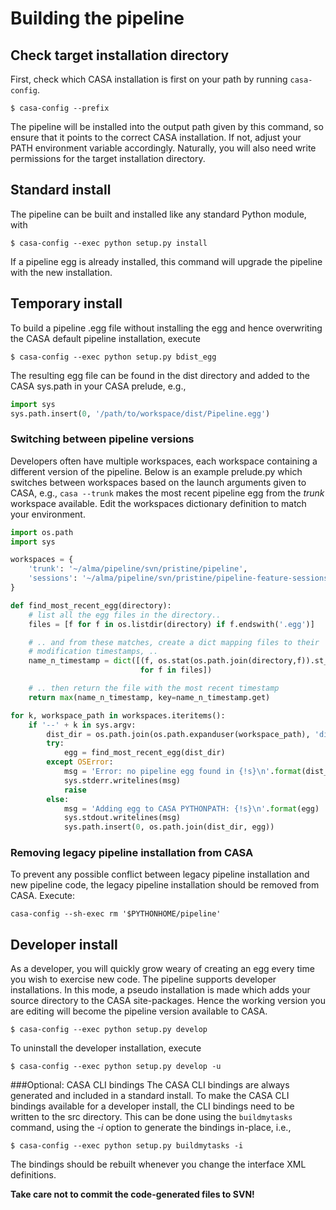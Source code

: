 # Building the pipeline
## Check target installation directory
First, check which CASA installation is first on your path by running
`casa-config`.
```
$ casa-config --prefix
```
The pipeline will be installed into the output path given by this command, so
ensure that it points to the correct CASA installation. If not, adjust your
PATH environment variable accordingly. Naturally, you will also need write
permissions for the target installation directory.

## Standard install
The pipeline can be built and installed like any standard Python module, with
```
$ casa-config --exec python setup.py install
```
If a pipeline egg is already installed, this command will upgrade the 
pipeline with the new installation. 

## Temporary install
To build a pipeline .egg file without installing the egg and hence overwriting
the CASA default pipeline installation, execute 
```
$ casa-config --exec python setup.py bdist_egg
```
The resulting egg file can be found in the dist directory and added to the
CASA sys.path in your CASA prelude, e.g.,
```python
import sys
sys.path.insert(0, '/path/to/workspace/dist/Pipeline.egg')
```

### Switching between pipeline versions
Developers often have multiple workspaces, each workspace containing a
different version of the pipeline. Below is an example prelude.py which
switches between workspaces based on the launch arguments given to CASA, e.g.,
`casa --trunk` makes the most recent pipeline egg from the _trunk_ workspace 
available. Edit the workspaces dictionary definition to match your environment. 
```python
import os.path
import sys

workspaces = {
    'trunk': '~/alma/pipeline/svn/pristine/pipeline',
    'sessions': '~/alma/pipeline/svn/pristine/pipeline-feature-sessions'
}

def find_most_recent_egg(directory):
    # list all the egg files in the directory..
    files = [f for f in os.listdir(directory) if f.endswith('.egg')]

    # .. and from these matches, create a dict mapping files to their
    # modification timestamps, ..
    name_n_timestamp = dict([(f, os.stat(os.path.join(directory,f)).st_mtime)
                             for f in files])

    # .. then return the file with the most recent timestamp
    return max(name_n_timestamp, key=name_n_timestamp.get)

for k, workspace_path in workspaces.iteritems():
    if '--' + k in sys.argv:
        dist_dir = os.path.join(os.path.expanduser(workspace_path), 'dist')
        try:
            egg = find_most_recent_egg(dist_dir)
        except OSError:
            msg = 'Error: no pipeline egg found in {!s}\n'.format(dist_dir)
            sys.stderr.writelines(msg)
            raise
        else:
            msg = 'Adding egg to CASA PYTHONPATH: {!s}\n'.format(egg)
            sys.stdout.writelines(msg)
            sys.path.insert(0, os.path.join(dist_dir, egg)) 
```

### Removing legacy pipeline installation from CASA
To prevent any possible conflict between legacy pipeline installation and new
pipeline code, the legacy pipeline installation should be removed from CASA. 
Execute:
```
casa-config --sh-exec rm '$PYTHONHOME/pipeline'
``` 

## Developer install
As a developer, you will quickly grow weary of creating an egg every time you
wish to exercise new code. The pipeline supports developer installations. In
this mode, a pseudo installation is made which adds your source directory to
the CASA site-packages. Hence the working version you are editing will become
the pipeline version available to CASA.
```
$ casa-config --exec python setup.py develop
```
To uninstall the developer installation, execute
```
$ casa-config --exec python setup.py develop -u
```

###Optional: CASA CLI bindings
The CASA CLI bindings are always generated and included in a standard install.
To make the CASA CLI bindings available for a developer install, the CLI 
bindings need to be written to the src directory. This can be done using the
`buildmytasks` command, using the _-i_ option to generate the bindings 
in-place, i.e., 
```
$ casa-config --exec python setup.py buildmytasks -i
```
The bindings should be rebuilt whenever you change the interface XML definitions.

__Take care not to commit the code-generated files to SVN!__
